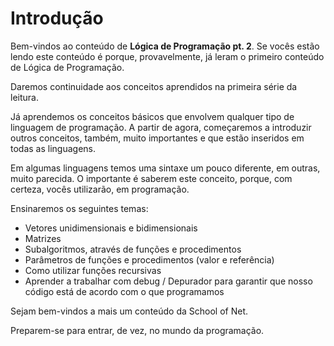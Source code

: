 # Introdução

Bem-vindos ao conteúdo de **Lógica de Programação pt. 2**. Se vocês estão lendo este conteúdo é porque, provavelmente, já leram o primeiro conteúdo de Lógica de Programação.

Daremos continuidade aos conceitos aprendidos na primeira série da leitura.

Já aprendemos os conceitos básicos que envolvem qualquer tipo de linguagem de programação. A partir de agora, começaremos a introduzir outros conceitos, também, muito importantes e que estão inseridos em todas as linguagens.

Em algumas linguagens temos uma sintaxe um pouco diferente, em outras, muito parecida. O importante é saberem este conceito, porque, com certeza, vocês utilizarão, em programação.

Ensinaremos os seguintes temas:

* Vetores unidimensionais e bidimensionais
* Matrizes
* Subalgoritmos, através de funções e procedimentos
* Parâmetros de funções e procedimentos (valor e referência)
* Como utilizar funções recursivas
* Aprender a trabalhar com debug / Depurador para garantir que nosso código está de acordo com o que programamos

Sejam bem-vindos a mais um conteúdo da School of Net.

Preparem-se para entrar, de vez, no mundo da programação.